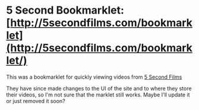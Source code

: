 # 5 Second Bookmarklet: [http://5secondfilms.com/bookmarklet](http://5secondfilms.com/bookmarklet/)

This was a bookmarklet for quickly viewing videos from [5 Second Films](http://5secondfilms.com)

They have since made changes to the UI of the site and to where they store their videos, so I'm not sure that the marklet still works. Maybe I'll update it or just removed it soon?
